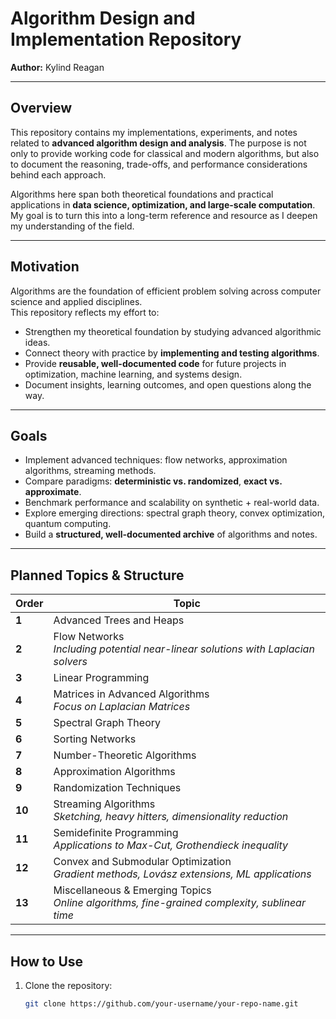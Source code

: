 # Algorithm Design and Implementation Repository

**Author:** Kylind Reagan

---

## Overview
This repository contains my implementations, experiments, and notes related to **advanced algorithm design and analysis**. The purpose is not only to provide working code for classical and modern algorithms, but also to document the reasoning, trade-offs, and performance considerations behind each approach.  

Algorithms here span both theoretical foundations and practical applications in **data science, optimization, and large-scale computation**. My goal is to turn this into a long-term reference and resource as I deepen my understanding of the field.  

---

## Motivation
Algorithms are the foundation of efficient problem solving across computer science and applied disciplines.  
This repository reflects my effort to:

- Strengthen my theoretical foundation by studying advanced algorithmic ideas.  
- Connect theory with practice by **implementing and testing algorithms**.  
- Provide **reusable, well-documented code** for future projects in optimization, machine learning, and systems design.  
- Document insights, learning outcomes, and open questions along the way.  

---

## Goals
- Implement advanced techniques: flow networks, approximation algorithms, streaming methods.  
- Compare paradigms: **deterministic vs. randomized**, **exact vs. approximate**.  
- Benchmark performance and scalability on synthetic + real-world data.  
- Explore emerging directions: spectral graph theory, convex optimization, quantum computing.  
- Build a **structured, well-documented archive** of algorithms and notes.  

---

## Planned Topics & Structure

| Order  | Topic |
|-------|-------|
| **1** | Advanced Trees and Heaps |
| **2** | Flow Networks <br/> _Including potential near-linear solutions with Laplacian solvers_ |
| **3** | Linear Programming |
| **4** | Matrices in Advanced Algorithms <br/> _Focus on Laplacian Matrices_ |
| **5** | Spectral Graph Theory |
| **6** | Sorting Networks |
| **7** | Number-Theoretic Algorithms |
| **8** | Approximation Algorithms |
| **9** | Randomization Techniques |
| **10** | Streaming Algorithms <br/> _Sketching, heavy hitters, dimensionality reduction_ |
| **11** | Semidefinite Programming <br/> _Applications to Max-Cut, Grothendieck inequality_ |
| **12** | Convex and Submodular Optimization <br/> _Gradient methods, Lovász extensions, ML applications_ |
| **13** | Miscellaneous & Emerging Topics <br/> _Online algorithms, fine-grained complexity, sublinear time_ |

---

## How to Use
1. Clone the repository:
   ```bash
   git clone https://github.com/your-username/your-repo-name.git
